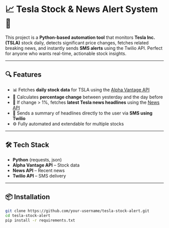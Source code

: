 # 📈 Tesla Stock & News Alert System 🚀

This project is a **Python-based automation tool** that monitors **Tesla Inc. (TSLA)** stock daily, detects significant price changes, fetches related breaking news, and instantly sends **SMS alerts** using the Twilio API. Perfect for anyone who wants real-time, actionable stock insights.

---

## 🔍 Features

- 📊 Fetches **daily stock data** for TSLA using the [Alpha Vantage API](https://www.alphavantage.co/documentation/)
- 🧠 Calculates **percentage change** between yesterday and the day before
- 📰 If change > 1%, fetches **latest Tesla news headlines** using the [News API](https://newsapi.org/)
- 💬 Sends a summary of headlines directly to the user via **SMS using Twilio**
- ⚙️ Fully automated and extendable for multiple stocks

---

## 🛠️ Tech Stack

- **Python** (requests, json)
- **Alpha Vantage API** – Stock data
- **News API** – Recent news
- **Twilio API** – SMS delivery

---

## 📦 Installation

```bash
git clone https://github.com/your-username/tesla-stock-alert.git
cd tesla-stock-alert
pip install -r requirements.txt
